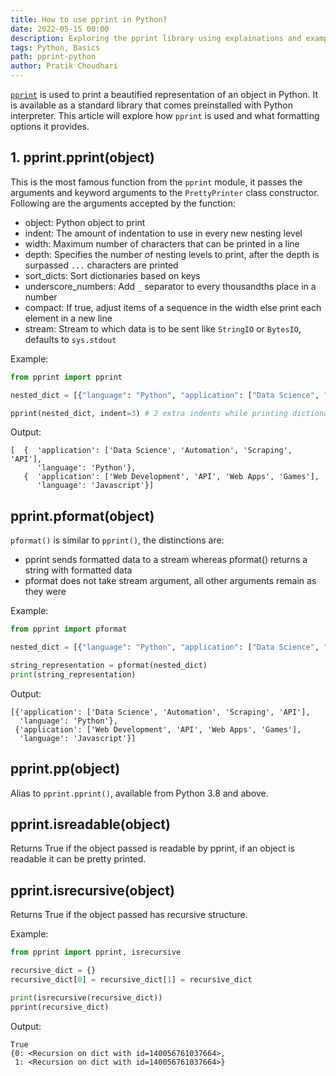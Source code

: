 ```yaml
---
title: How to use pprint in Python?
date: 2022-05-15 00:00
description: Exploring the pprint library using explainations and examples
tags: Python, Basics
path: pprint-python
author: Pratik Choudhari
---
```


[`pprint`](https://docs.python.org/3/library/pprint.html) is used to print a beautified representation of an object in Python. It is available as a standard library that comes preinstalled with Python interpreter. This article will explore how `pprint` is used and what formatting options it provides.

## 1. pprint.pprint(object)

This is the most famous function from the `pprint` module, it passes the arguments and keyword arguments to the `PrettyPrinter` class constructor. Following are the arguments accepted by the function:

- object: Python object to print
- indent: The amount of indentation to use in every new nesting level
- width: Maximum number of characters that can be printed in a line
- depth: Specifies the number of nesting levels to print, after the depth is surpassed `...` characters are printed
- sort_dicts: Sort dictionaries based on keys
- underscore_numbers: Add `_` separator to every thousandths place in a number
- compact: If true, adjust items of a sequence in the width else print each element in a new line
- stream: Stream to which data is to be sent like `StringIO` or `BytesIO`, defaults to `sys.stdout`

Example:

```python
from pprint import pprint

nested_dict = [{"language": "Python", "application": ["Data Science", "Automation", "Scraping", "API"]}, {"language": "Javascript", "application": ["Web Development", "API", "Web Apps", "Games"]}]

pprint(nested_dict, indent=3) # 2 extra indents while printing dictionary
```

Output:

```console
[  {  'application': ['Data Science', 'Automation', 'Scraping', 'API'],
      'language': 'Python'},
   {  'application': ['Web Development', 'API', 'Web Apps', 'Games'],
      'language': 'Javascript'}]
```

## pprint.pformat(object)

`pformat()` is similar to `pprint()`, the distinctions are:

- pprint sends formatted data to a stream whereas pformat() returns a string with formatted data
- pformat does not take stream argument, all other arguments remain as they were

Example:

```python
from pprint import pformat

nested_dict = [{"language": "Python", "application": ["Data Science", "Automation", "Scraping", "API"]}, {"language": "Javascript", "application": ["Web Development", "API", "Web Apps", "Games"]}]

string_representation = pformat(nested_dict)
print(string_representation)
```

Output:

```console
[{'application': ['Data Science', 'Automation', 'Scraping', 'API'],
  'language': 'Python'},
 {'application': ['Web Development', 'API', 'Web Apps', 'Games'],
  'language': 'Javascript'}]
```

## pprint.pp(object)

Alias to `pprint.pprint()`, available from Python 3.8 and above.

## pprint.isreadable(object)

Returns True if the object passed is readable by pprint, if an object is readable it can be pretty printed.

## pprint.isrecursive(object)

Returns True if the object passed has recursive structure.

Example:

```python
from pprint import pprint, isrecursive

recursive_dict = {}
recursive_dict[0] = recursive_dict[1] = recursive_dict

print(isrecursive(recursive_dict))
pprint(recursive_dict)
```

Output:

```console
True
{0: <Recursion on dict with id=140056761037664>,
 1: <Recursion on dict with id=140056761037664>}
```
